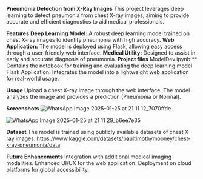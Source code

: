 **Pneumonia Detection from X-Ray Images**
This project leverages deep learning to detect pneumonia from chest X-ray images, aiming to provide accurate and efficient diagnostics to aid medical professionals.

**Features**
**Deep Learning Model:** A robust deep learning model trained on chest X-ray images to identify pneumonia with high accuracy.
**Web Application:** The model is deployed using Flask, allowing easy access through a user-friendly web interface.
**Medical Utility:** Designed to assist in early and accurate diagnosis of pneumonia.
**Project files**
ModelDev.ipynb:** Contains the notebook for training and evaluating the deep learning model.
Flask Application: Integrates the model into a lightweight web application for real-world usage.


**Usage**
Upload a chest X-ray image through the web interface.
The model analyzes the image and provides a prediction (Pneumonia or Normal).

**Screenshots**
![WhatsApp Image 2025-01-25 at 21 11 12_7070ffde](https://github.com/user-attachments/assets/93debf94-035a-4d21-912d-ae52fd29753c)

![WhatsApp Image 2025-01-25 at 21 11 29_b6ee7e35](https://github.com/user-attachments/assets/5f034e34-4d4d-40bb-a6c8-050899790f96)

**Dataset**
The model is trained using publicly available datasets of chest X-ray images.
https://www.kaggle.com/datasets/paultimothymooney/chest-xray-pneumonia/data

**Future Enhancements**
Integration with additional medical imaging modalities.
Enhanced UI/UX for the web application.
Deployment on cloud platforms for global accessibility.
